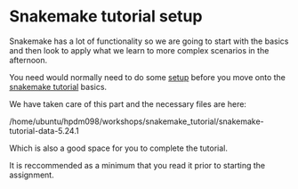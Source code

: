 # Snakemake tutorial setup

Snakemake has a lot of functionality so we are going to start with the basics and then look to apply what we learn to more complex scenarios in the afternoon.

You need would normally need to do some [setup](http://snakemake.readthedocs.io/en/stable/tutorial/setup.html "snakemake tutorial setup") before you move onto the [snakemake tutorial](http://snakemake.readthedocs.io/en/stable/tutorial/basics.html) basics.

We have taken care of this part and the necessary files are here:

/home/ubuntu/hpdm098/workshops/snakemake_tutorial/snakemake-tutorial-data-5.24.1

Which is also a good space for you to complete the tutorial.

It is reccommended as a minimum that you read it prior to starting the assignment.


